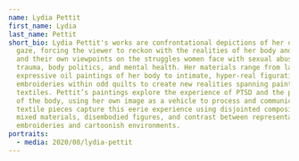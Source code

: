 ```yaml
---
name: Lydia Pettit
first_name: Lydia
last_name: Pettit
short_bio: Lydia Pettit's works are confrontational depictions of her own inward
  gaze, forcing the viewer to reckon with the realities of her body and mind,
  and their own viewpoints on the struggles women face with sexual abuse,
  trauma, body politics, and mental health. Her materials range from large
  expressive oil paintings of her body to intimate, hyper-real figurative
  embroideries within odd quilts to create new realities spanning painting and
  textiles. Pettit’s paintings explore the experience of PTSD and the politics
  of the body, using her own image as a vehicle to process and communicate. Her
  textile pieces capture this eerie experience using disjointed compositions and
  mixed materials, disembodied figures, and contrast between representational
  embroideries and cartoonish environments.
portraits:
  - media: 2020/08/lydia-pettit
---
```

